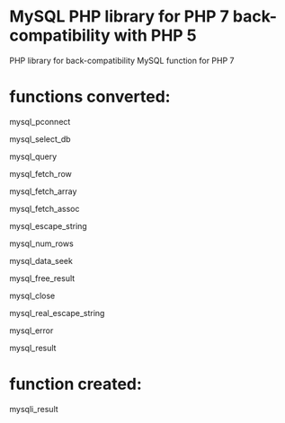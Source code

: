 # MySQL PHP library for PHP 7 back-compatibility with PHP 5
PHP library for back-compatibility MySQL function for PHP 7

# functions converted:

  mysql_pconnect
  
  mysql_select_db
  
  mysql_query
  
  mysql_fetch_row
  
  mysql_fetch_array
  
  mysql_fetch_assoc
  
  mysql_escape_string
  
  mysql_num_rows
  
  mysql_data_seek
  
  mysql_free_result
  
  mysql_close
  
  mysql_real_escape_string
  
  mysql_error
  
  mysql_result
  

# function created:
  
  mysqli_result
